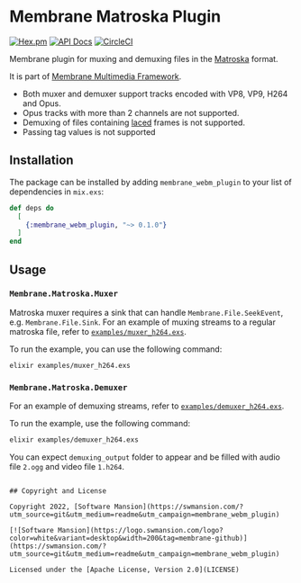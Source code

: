 # Membrane Matroska Plugin

[![Hex.pm](https://img.shields.io/hexpm/v/membrane_webm_plugin.svg)](https://hex.pm/packages/membrane_webm_plugin)
[![API Docs](https://img.shields.io/badge/api-docs-yellow.svg?style=flat)](https://hexdocs.pm/membrane_webm_plugin)
[![CircleCI](https://circleci.com/gh/membraneframework/membrane_webm_plugin.svg?style=svg)](https://circleci.com/gh/membraneframework/membrane_webm_plugin)

Membrane plugin for muxing and demuxing files in the [Matroska](https://www.matroska.org/index.html) format.

It is part of [Membrane Multimedia Framework](https://membraneframework.org).

- Both muxer and demuxer support tracks encoded with VP8, VP9, H264 and Opus.
- Opus tracks with more than 2 channels are not supported.
- Demuxing of files containing [laced](https://www.ietf.org/archive/id/draft-ietf-cellar-matroska-08.html#section-12.3) frames is not supported.
- Passing tag values is not supported

## Installation

The package can be installed by adding `membrane_webm_plugin` to your list of dependencies in `mix.exs`:

```elixir
def deps do
  [
    {:membrane_webm_plugin, "~> 0.1.0"}
  ]
end
```

## Usage

### `Membrane.Matroska.Muxer`
Matroska muxer requires a sink that can handle `Membrane.File.SeekEvent`, e.g. `Membrane.File.Sink`.
For an example of muxing streams to a regular matroska file, refer to [`examples/muxer_h264.exs`](examples/muxer_h264.exs).

To run the example, you can use the following command:
 ```bash
elixir examples/muxer_h264.exs
``` 

### `Membrane.Matroska.Demuxer`
For an example of demuxing streams, refer to [`examples/demuxer_h264.exs`](examples/demuxer_h264.exs). 

To run the example, use the following command:
```bash
elixir examples/demuxer_h264.exs
```

You can expect `demuxing_output` folder to appear and be filled with audio file `2.ogg` and video file `1.h264`.
```

## Copyright and License

Copyright 2022, [Software Mansion](https://swmansion.com/?utm_source=git&utm_medium=readme&utm_campaign=membrane_webm_plugin)

[![Software Mansion](https://logo.swmansion.com/logo?color=white&variant=desktop&width=200&tag=membrane-github)](https://swmansion.com/?utm_source=git&utm_medium=readme&utm_campaign=membrane_webm_plugin)

Licensed under the [Apache License, Version 2.0](LICENSE)
